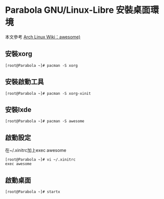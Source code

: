 
Parabola GNU/Linux-Libre 安裝桌面環境
=======================
本文參考
[Arch Linux Wiki：awesome)](https://wiki.archlinux.org/index.php/Awesome_(%E7%AE%80%E4%BD%93%E4%B8%AD%E6%96%87)#%E5%AE%89%E8%A3%85)

安裝xorg
----------

    [root@Parabola ~]# pacman -S xorg    

安裝啟動工具
----------
    [root@Parabola ~]# pacman -S xorg-xinit

安裝lxde
----------
    [root@Parabola ~]# pacman -S awesome

啟動設定
----------
在~/.xinitrc加上exec awesome

    [root@Parabola ~]# vi ~/.xinitrc
    exec awesome

啟動桌面
----------
    [root@Parabola ~]# startx
